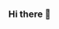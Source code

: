 ### Hi there 👋

<!--
**delphine38/delphine38** is a ✨ _special_ ✨ repository because its `README.md` (this file) appears on your GitHub profile.

#Hello, how are you ? 🙂

I'm french
I make a reconversion in the web in 2020, because i like coding, learn and share

DelphineRodriguez
Linkedin

-> Lyon
-> I strive to evolve
- 🔭 I’m currently working on React.js and ReactNative
- 🌱 I’m currently learning the applications
- 👯 I collaborate with the people design 
- 🤔 I’m looking for help with to continu


Langages programmations : 
html, css, React.js and ReactNative, Javascript, Php

Database : 
PhpMyAdmin

Vs code, Discord 😉

Link to [site name](https://portfoliodelphine.netlify.app)
-->
